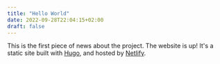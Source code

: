```yaml
---
title: "Hello World"
date: 2022-09-28T22:04:15+02:00
draft: false
---
```

This is the first piece of news about the project. The website is up!
It's a static site built with [Hugo](https://gohugo.io/), and
hosted by [Netlify](https://www.netlify.com/).